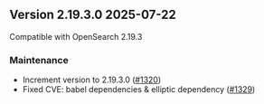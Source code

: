 ## Version 2.19.3.0 2025-07-22

Compatible with OpenSearch 2.19.3

### Maintenance

* Increment version to 2.19.3.0 ([#1320](https://github.com/opensearch-project/index-management-dashboards-plugin/pull/1320))
* Fixed CVE: babel dependencies & elliptic dependency ([#1329](https://github.com/opensearch-project/index-management-dashboards-plugin/pull/1329))

